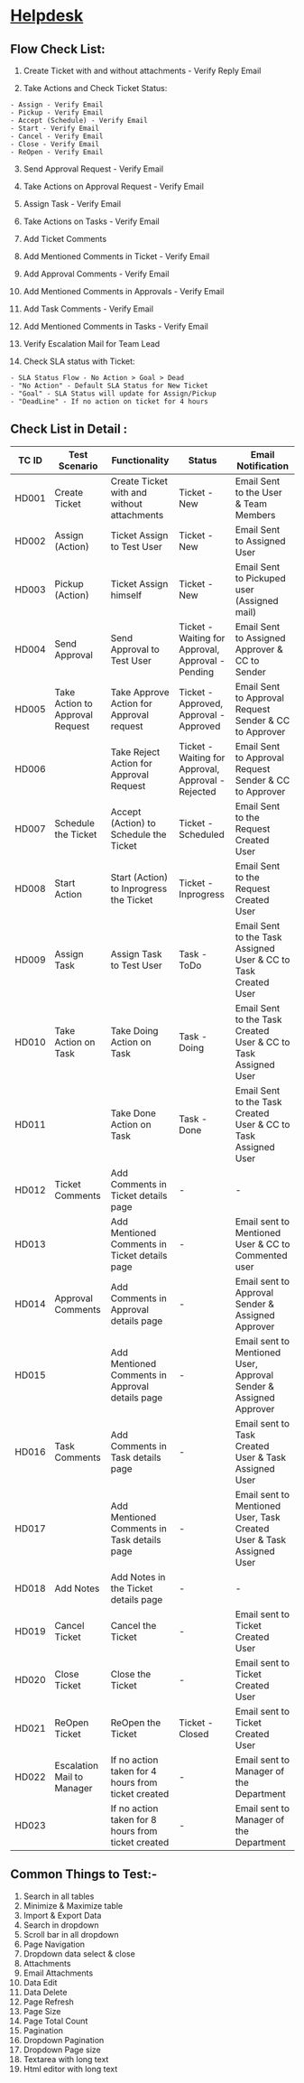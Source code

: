 # [Helpdesk](https://afrithfts.github.io/Test-case-Documents/Helpdesk%20Test%20Cases/Helpdesk%20Testcase.xlsx)

## Flow Check List:

  1. Create Ticket with and without attachments - Verify Reply Email

  2. Take Actions and Check Ticket Status:

    - Assign - Verify Email
    - Pickup - Verify Email
    - Accept (Schedule) - Verify Email
    - Start - Verify Email
    - Cancel - Verify Email
    - Close - Verify Email
    - ReOpen - Verify Email

  3. Send Approval Request - Verify Email

  4. Take Actions on Approval Request - Verify Email

  5. Assign Task - Verify Email

  6. Take Actions on Tasks - Verify Email

  7. Add Ticket Comments

  8. Add Mentioned Comments in Ticket - Verify Email

  9. Add Approval Comments - Verify Email

  10. Add Mentioned Comments in Approvals - Verify Email

  11. Add Task Comments - Verify Email

  12. Add Mentioned Comments in Tasks - Verify Email

  13. Verify Escalation Mail for Team Lead

  13. Check SLA status with Ticket:

    - SLA Status Flow - No Action > Goal > Dead
    - "No Action" - Default SLA Status for New Ticket
    - "Goal" - SLA Status will update for Assign/Pickup
    - "DeadLine" - If no action on ticket for 4 hours

## Check List in Detail :

| TC ID | Test Scenario | Functionality | Status | Email Notification |
| ----- | ------------- | ------------- | ------ | ------------ |
| HD001 | Create Ticket | Create Ticket with and without attachments | Ticket - New | Email Sent to the User & Team Members |
| HD002 | Assign (Action) | Ticket Assign to Test User | Ticket - New | Email Sent to Assigned User |
| HD003 | Pickup (Action) | Ticket Assign himself | Ticket - New | Email Sent to Pickuped user (Assigned mail) |
| HD004 | Send Approval | Send Approval to Test User | Ticket - Waiting for Approval, Approval - Pending | Email Sent to Assigned Approver & CC to Sender |
| HD005 | Take Action to Approval Request | Take Approve Action for Approval request | Ticket - Approved, Approval - Approved | Email Sent to Approval Request Sender & CC to Approver |
| HD006 |  | Take Reject Action for Approval Request | Ticket - Waiting for Approval, Approval - Rejected | Email Sent to Approval Request Sender & CC to Approver |
| HD007 | Schedule the Ticket | Accept (Action) to Schedule the Ticket | Ticket - Scheduled | Email Sent to the Request Created User |
| HD008 | Start Action| Start (Action) to Inprogress the Ticket | Ticket - Inprogress | Email Sent to the Request Created User |
| HD009 | Assign Task | Assign Task to Test User | Task - ToDo | Email Sent to the Task Assigned User & CC to Task Created User |
| HD010 | Take Action on Task | Take Doing Action on Task | Task - Doing | Email Sent to the Task Created User & CC to Task Assigned User |
| HD011 |  | Take Done Action on Task | Task - Done | Email Sent to the Task Created User & CC to Task Assigned User |
| HD012 | Ticket Comments | Add Comments in Ticket details page | - | - |
| HD013 |  | Add Mentioned Comments in Ticket details page | - | Email sent to Mentioned User & CC to Commented user |
| HD014 | Approval Comments | Add Comments in Approval details page | - | Email sent to Approval Sender & Assigned Approver |
| HD015 |  | Add Mentioned Comments in Approval details page | - | Email sent to Mentioned User, Approval Sender & Assigned Approver |
| HD016 | Task Comments | Add Comments in Task details page | - | Email sent to Task Created User & Task Assigned User |
| HD017 |  | Add Mentioned Comments in Task details page | - | Email sent to Mentioned User, Task Created User & Task Assigned User |
| HD018 | Add Notes	| Add Notes in the Ticket details page | - | - |
| HD019 | Cancel Ticket | Cancel the Ticket | - | Email sent to Ticket Created User |
| HD020 | Close Ticket | Close the Ticket | - | Email sent to Ticket Created User |
| HD021 | ReOpen Ticket | ReOpen the Ticket | Ticket - Closed | Email sent to Ticket Created User |
| HD022 | Escalation Mail to Manager | If no action taken for 4 hours from ticket created | - | Email sent to Manager of the Department |
| HD023 |  | If no action taken for 8 hours from ticket created | - | Email sent to Manager of the Department |

## Common Things to Test:-

  1. Search in all tables
  2. Minimize & Maximize table
  3. Import & Export Data
  4. Search in dropdown
  5. Scroll bar in all dropdown
  6. Page Navigation
  7. Dropdown data select & close
  8. Attachments
  9. Email Attachments
 10. Data Edit
 11. Data Delete
 12. Page Refresh
 13. Page Size
 14. Page Total Count
 15. Pagination
 16. Dropdown Pagination
 17. Dropdown Page size
 18. Textarea with long text
 19. Html editor with long text
